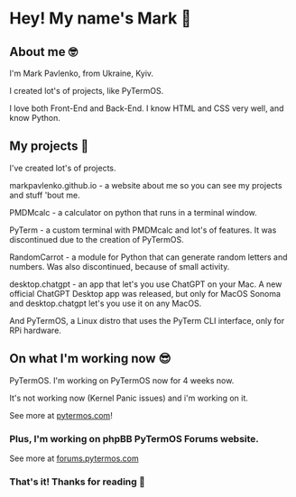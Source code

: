 # Hey! My name's Mark 🤗
## About me 🤓
I'm Mark Pavlenko, from Ukraine, Kyiv.

I created lot's of projects, like PyTermOS.

I love both Front-End and Back-End. I know HTML and CSS very well, and know Python.

## My projects 🤩
I've created lot's of projects.

markpavlenko.github.io - a website about me so you can see my projects and stuff 'bout me.

PMDMcalc - a calculator on python that runs in a terminal window.

PyTerm - a custom terminal with PMDMcalc and lot's of features. It was discontinued due to the creation of PyTermOS.

RandomCarrot - a module for Python that can generate random letters and numbers. Was also discontinued, because of small activity.

desktop.chatgpt - an app that let's you use ChatGPT on your Mac. A new official ChatGPT Desktop app was released, but only for MacOS Sonoma and desktop.chatgpt let's you use it on any MacOS.

And PyTermOS, a Linux distro that uses the PyTerm CLI interface, only for RPi hardware.

## On what I'm working now 😎
PyTermOS. I'm working on PyTermOS now for 4 weeks now. 

It's not working now (Kernel Panic issues) and i'm working on it.

See more at [pytermos.com](pytermos.com)!

### Plus, I'm working on phpBB PyTermOS Forums website.
 
See more at [forums.pytermos.com](forums.pytermos.com)

### That's it! Thanks for reading 🤠
